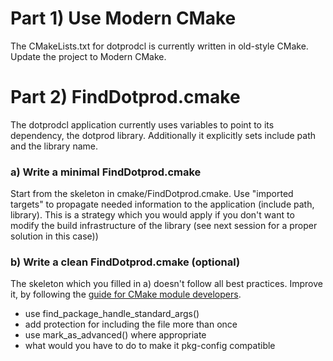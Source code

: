 # Part 1) Use Modern CMake

The CMakeLists.txt for dotprodcl is currently written in old-style CMake. Update the project to Modern CMake.


# Part 2) FindDotprod.cmake

The dotprodcl application currently uses variables to point to its dependency, the dotprod library.
Additionally it explicitly sets include path and the library name.

### a) Write a minimal FindDotprod.cmake

Start from the skeleton in cmake/FindDotprod.cmake.
Use "imported targets" to propagate needed information to the application
(include path, library). This is a strategy which you would apply if you don't want to modify the build
infrastructure of the library (see next session for a proper solution in this case))

### b) Write a clean FindDotprod.cmake (optional)

The skeleton which you filled in a) doesn't follow all best practices.
Improve it, by following the [guide for CMake module developers](https://cmake.org/cmake/help/latest/manual/cmake-developer.7.html).
- use find\_package\_handle\_standard\_args()
- add protection for including the file more than once
- use mark\_as\_advanced() where appropriate
- what would you have to do to make it pkg-config compatible
